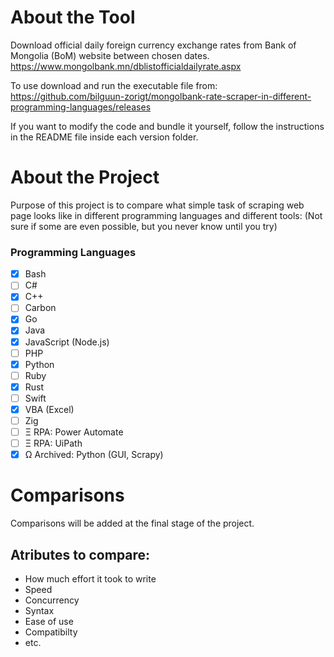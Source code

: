 # About the Tool
Download official daily foreign currency exchange rates from Bank of Mongolia (BoM) website between chosen dates. https://www.mongolbank.mn/dblistofficialdailyrate.aspx

To use download and run the executable file from: https://github.com/bilguun-zorigt/mongolbank-rate-scraper-in-different-programming-languages/releases

If you want to modify the code and bundle it yourself, follow the instructions in the README file inside each version folder.

# About the Project
Purpose of this project is to compare what simple task of scraping web page looks like in different programming languages and different tools: (Not sure if some are even possible, but you never know until you try)
### Programming Languages
- [x] Bash
- [ ] C#
- [x] C++
- [ ] Carbon
- [x] Go
- [x] Java
- [x] JavaScript (Node.js)
- [ ] PHP
- [x] Python
- [ ] Ruby
- [x] Rust
- [ ] Swift
- [x] VBA (Excel)
- [ ] Zig
- [ ] Ξ RPA: Power Automate
- [ ] Ξ RPA: UiPath
- [x] Ω Archived: Python (GUI, Scrapy)

# Comparisons
Comparisons will be added at the final stage of the project.

## Atributes to compare:
- How much effort it took to write
- Speed
- Concurrency
- Syntax
- Ease of use
- Compatibilty
- etc.
